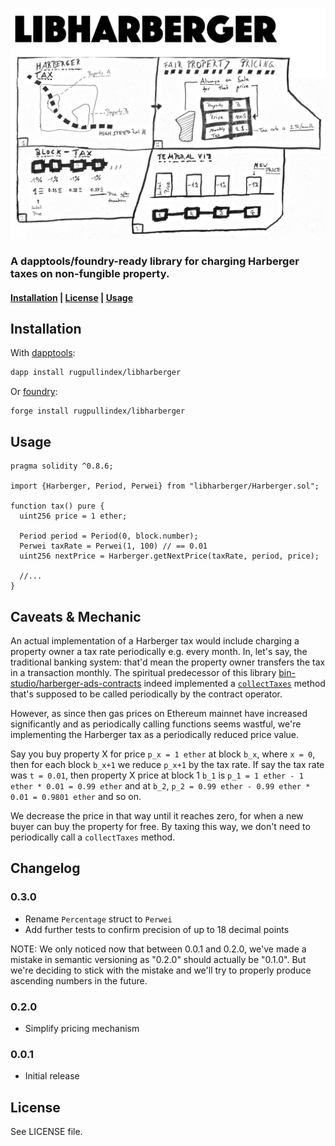 <p align="center">
  <img src="/assets/harbergerschema.jpg" />
</p>

### A dapptools/foundry-ready library for charging Harberger taxes on non-fungible property.

#### [Installation](readme.md/#Installation) | [License](readme.md#License) | [Usage](readme.md#Usage)

## Installation

With [dapptools](https://github.com/dapphub/dapptools):

```bash
dapp install rugpullindex/libharberger
```

Or [foundry](https://github.com/gakonst/foundry):

```
forge install rugpullindex/libharberger
```

## Usage

```sol
pragma solidity ^0.8.6;

import {Harberger, Period, Perwei} from "libharberger/Harberger.sol";

function tax() pure {
  uint256 price = 1 ether;

  Period period = Period(0, block.number);
  Perwei taxRate = Perwei(1, 100) // == 0.01
  uint256 nextPrice = Harberger.getNextPrice(taxRate, period, price);

  //...
}
```

## Caveats & Mechanic

An actual implementation of a Harberger tax would include charging a property
owner a tax rate periodically e.g. every month. In, let's say, the traditional
banking system: that'd mean the property owner transfers the tax in a
transaction monthly. The spiritual predecessor of this library
[bin-studio/harberger-ads-contracts](https://github.com/bin-studio/harberger-ads-contracts)
indeed implemented a
[`collectTaxes`](https://github.com/bin-studio/harberger-ads-contracts/blob/6f2d61e75afd2b3efb31e8e9e95395e93b11a80a/contracts/HarbergerAds.sol#L73)
method that's supposed to be called periodically by the contract operator.

However, as since then gas prices on Ethereum mainnet have increased
significantly and as periodically calling functions seems wastful, we're
implementing the Harberger tax as a periodically reduced price value.

Say you buy property X for price `p_x = 1 ether` at block `b_x`, where `x = 0`,
then for each block `b_x+1` we reduce `p_x+1` by the tax rate. If say the tax
rate was `t = 0.01`, then property X price at block 1
`b_1` is `p_1 = 1 ether - 1 ether * 0.01 = 0.99 ether` and at
`b_2`, `p_2 = 0.99 ether - 0.99 ether * 0.01 = 0.9801 ether` and so on.

We decrease the price in that way until it reaches zero, for when a new buyer
can buy the property for free. By taxing this way, we don't need to
periodically call a `collectTaxes` method.

## Changelog

### 0.3.0

- Rename `Percentage` struct to `Perwei`
- Add further tests to confirm precision of up to 18 decimal points

NOTE: We only noticed now that between 0.0.1 and 0.2.0, we've made a mistake in
semantic versioning as "0.2.0" should actually be "0.1.0". But we're deciding
to stick with the mistake and we'll try to properly produce ascending numbers
in the future.

### 0.2.0

- Simplify pricing mechanism

### 0.0.1

- Initial release

## License

See LICENSE file.

